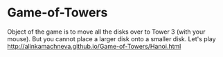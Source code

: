 # Game-of-Towers
Object of the game is to move all the disks over to Tower 3 (with your mouse).
But you cannot place a larger disk onto a smaller disk. 
Let's play http://alinkamachneva.github.io/Game-of-Towers/Hanoi.html
